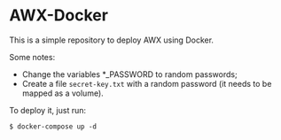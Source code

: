 # AWX-Docker
This is a simple repository to deploy AWX using Docker.

Some notes:

- Change the variables *_PASSWORD to random passwords;
- Create a file `secret-key.txt` with a random password (it needs to be mapped as a volume).

To deploy it, just run:

``` 
$ docker-compose up -d 
```
